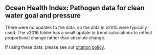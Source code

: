 ## Ocean Health Index: Pathogen data for clean water goal and pressure 

There were no updates to the data, so the data in v2015 were typically used.  The v2016 folder has a small update to trend calculations to reflect proportional change rather than absolute change. 

If using these data, please see our [citation policy](http://ohi-science.org/citation-policy/).

